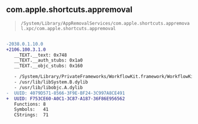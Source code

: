 ## com.apple.shortcuts.appremoval

> `/System/Library/AppRemovalServices/com.apple.shortcuts.appremoval.xpc/com.apple.shortcuts.appremoval`

```diff

-2038.0.1.10.0
+2106.100.3.1.0
   __TEXT.__text: 0x748
   __TEXT.__auth_stubs: 0x1a0
   __TEXT.__objc_stubs: 0x160

   - /System/Library/PrivateFrameworks/WorkflowKit.framework/WorkflowKit
   - /usr/lib/libSystem.B.dylib
   - /usr/lib/libobjc.A.dylib
-  UUID: 4079D571-8566-3F9E-BF24-3C997A8CE491
+  UUID: F753CE60-A0C1-3C87-A187-36F86E956562
   Functions: 8
   Symbols:   41
   CStrings:  71

```
